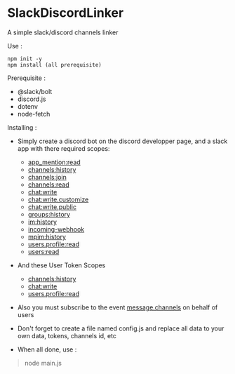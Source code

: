 # SlackDiscordLinker
A simple slack/discord channels linker

Use :
```
npm init -y
npm install (all prerequisite)
```

Prerequisite :
- @slack/bolt
- discord.js
- dotenv
- node-fetch

Installing :
- Simply create a discord bot on the discord developper page, and a slack app with there required scopes:
  * [app_mention:read](https://api.slack.com/scopes/app_mentions:read)
  * [channels:history](https://api.slack.com/scopes/channels:history)
  * [channels:join](https://api.slack.com/scopes/channels:join)
  * [channels:read](https://api.slack.com/scopes/channels:read)
  * [chat:write](https://api.slack.com/scopes/chat:write)
  * [chat:write.customize](https://api.slack.com/scopes/chat:write.customize)
  * [chat:write.public](https://api.slack.com/scopes/chat:write.public)
  * [groups:history](https://api.slack.com/scopes/groups:history)
  * [im:history](https://api.slack.com/scopes/im:history)
  * [incoming-webhook](https://api.slack.com/scopes/incoming-webhook)
  * [mpim:history](https://api.slack.com/scopes/mpim:history)
  * [users.profile:read](https://api.slack.com/scopes/users.profile:read)
  * [users:read](https://api.slack.com/scopes/users:read)
  
- And these User Token Scopes
  * [channels:history](https://api.slack.com/scopes/channels:history)
  * [chat:write](https://api.slack.com/scopes/chat:write)
  * [users.profile:read](https://api.slack.com/scopes/users.profile:read)
 
- Also you must subscribe to the event [message.channels](https://api.slack.com/events/message.channels) on behalf of users

- Don't forget to create a file named config.js and replace all data to your own data, tokens, channels id, etc

- When all done, use :
> node main.js
